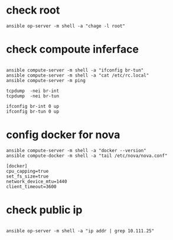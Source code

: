 
# check root
```
ansible op-server -m shell -a "chage -l root"
```

# check compoute inferface

```

ansible compute-server -m shell -a "ifconfig br-tun"
ansible compute-server -m shell -a "cat /etc/rc.local"
ansible compute-server -m ping 

tcpdump  -nei br-int
tcpdump  -nei br-tun

ifconfig br-int 0 up
ifconfig br-tun 0 up
```


# config docker for nova
```
ansible compute-server -m shell -a "docker --version"
ansible compute-docker -m shell -a "tail /etc/nova/nova.conf"

[docker]
cpu_capping=true
set_fs_size=true
network_device_mtu=1440
client_timeout=3600

```

# check public ip
```

ansible op-server -m shell -a "ip addr | grep 10.111.25"
```
